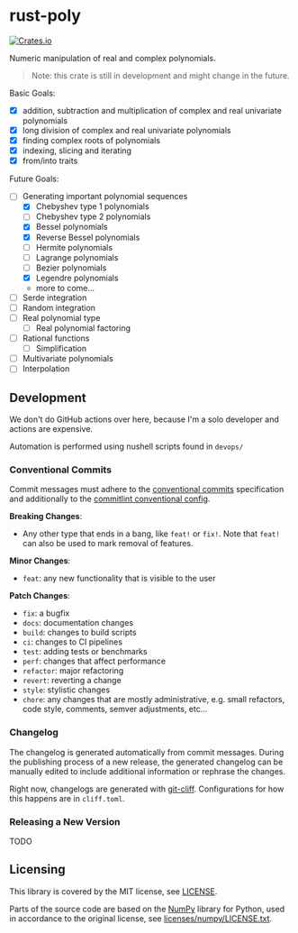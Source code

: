 
# rust-poly
[<img alt="Crates.io" src="https://img.shields.io/crates/v/rust-poly">](https://crates.io/crates/rust-poly)

Numeric manipulation of real and complex polynomials.

> Note: this crate is still in development and might change in the future.

Basic Goals:
- [x] addition, subtraction and multiplication of complex and real univariate polynomials
- [x] long division of complex and real univariate polynomials
- [x] finding complex roots of polynomials
- [x] indexing, slicing and iterating
- [x] from/into traits

Future Goals:
- [ ] Generating important polynomial sequences
    - [x] Chebyshev type 1 polynomials
    - [ ] Chebyshev type 2 polynomials
    - [x] Bessel polynomials
    - [x] Reverse Bessel polynomials
    - [ ] Hermite polynomials
    - [ ] Lagrange polynomials
    - [ ] Bezier polynomials
    - [x] Legendre polynomials
    - more to come...
- [ ] Serde integration
- [ ] Random integration
- [ ] Real polynomial type
    - [ ] Real polynomial factoring
- [ ] Rational functions
    - [ ] Simplification
- [ ] Multivariate polynomials
- [ ] Interpolation

## Development

We don't do GitHub actions over here, because I'm a solo developer and actions are expensive.

Automation is performed using nushell scripts found in `devops/`

### Conventional Commits

Commit messages must adhere to the [conventional commits](https://www.conventionalcommits.org/en/v1.0.0/) specification and additionally to the [commitlint conventional config](https://github.com/conventional-changelog/commitlint/tree/master/%40commitlint/config-conventional).

**Breaking Changes**:
- Any other type that ends in a bang, like `feat!` or `fix!`. Note that `feat!` can also be used to mark removal of features.

**Minor Changes**:
- `feat`: any new functionality that is visible to the user

**Patch Changes**:
- `fix`: a bugfix
- `docs`: documentation changes
- `build`: changes to build scripts
- `ci`: changes to CI pipelines
- `test`: adding tests or benchmarks
- `perf`: changes that affect performance
- `refactor`: major refactoring
- `revert`: reverting a change
- `style`: stylistic changes
- `chore`: any changes that are mostly administrative, e.g. small refactors, code style, comments, semver adjustments, etc...

### Changelog

The changelog is generated automatically from commit messages. During the publishing process of a new release, the generated changelog can be manually edited to include additional information or rephrase the changes.

Right now, changelogs are generated with [git-cliff](https://github.com/orhun/git-cliff). Configurations for how this happens are in `cliff.toml`.

### Releasing a New Version

TODO

## Licensing

This library is covered by the MIT license, see [LICENSE](LICENSE).

Parts of the source code are based on the [NumPy](https://github.com/numpy/numpy) library for Python, used in accordance to the original license, see [licenses/numpy/LICENSE.txt](licenses/numpy/LICENSE.txt).
